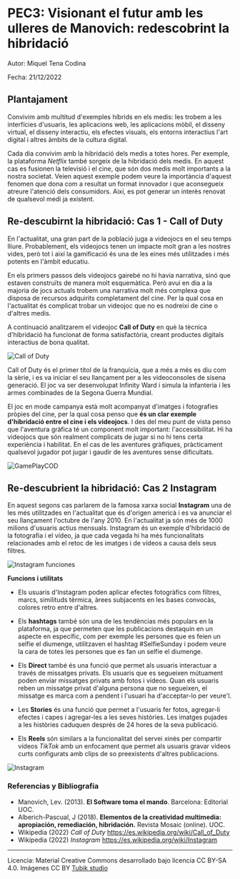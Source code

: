 # PEC3: Visionant el futur amb les ulleres de Manovich: redescobrint la hibridació 


Autor: Miquel Tena Codina


Fecha: 21/12/2022


## Plantajament

Convivim amb multitud d'exemples híbrids en els medis: les trobem a les interfícies d'usuaris, les aplicacions web, les aplicacions mòbil, el disseny virtual, el disseny interactiu, els efectes visuals, els entorns interactius l'art digital i altres àmbits de la cultura digital.

Cada dia convivim amb la hibridació dels medis a totes hores. Per exemple, la plataforma *Netflix* també sorgeix de la hibridació dels medis. En aquest cas es fusionen la televisió i el cine, que són dos medis molt importants a la nostra societat. Veien aquest exemple podem veure la importància d'aquest fenomen que dona com a resultat un format innovador i que aconsegueix atreure l'atenció dels consumidors. Així, es pot generar un interès renovat de qualsevol medi ja existent.


## Re-descubirnt la hibridació: Cas 1 -  Call of Duty

En l'actualitat, una gran part de la població juga a videojocs en el seu temps lliure. Probablement, els videojocs tenen un impacte molt gran a les nostres vides, però tot i així la gamificació és una de les eines més utilitzades i més potents en l'àmbit educatiu.

En els primers passos dels videojocs gairebé no hi havia narrativa, sinó que estaven construïts de manera molt esquemàtica.
Però avui en dia a la majoria de jocs actuals trobem una narrativa molt més complexa que disposa de recursos adquirits completament del cine. Per la qual cosa en l'actualitat és complicat trobar un videojoc que no es nodreixi de cine o d'altres medis. 

A continuació analitzarem el videojoc **Call of Duty** en què la tècnica d'hibridació ha funcionat de forma satisfactòria, creant productes digitals interactius de bona qualitat.

![Call of Duty](https://1.bp.blogspot.com/-p3yM0yN6XfY/XEDWf4dfTYI/AAAAAAAAEgc/f_0LiaDw8Lgs6LF9-VRthKA1_YVXe_d9gCLcBGAs/s1600/Call-of-Duty-Feature-Image.jpg) 

Call of Duty és el primer títol de la franquícia, que a més a més es diu com la sèrie, i es va iniciar el seu llançament per a les videoconsoles de sisena generació. El joc va ser desenvolupat Infinity Ward i simula la infanteria i les armes combinades de la Segona Guerra Mundial.

El joc en mode campanya està molt acompanyat d'imatges i fotografies pròpies del cine, per la qual cosa penso que **és un clar exemple d'hibridació entre el cine i els videojocs**. I des del meu punt de vista penso que l'aventura gràfica té un component molt important: l'accessibilitat. Hi ha videojocs que són realment complicats de jugar si no hi tens certa experiència i habilitat. En el cas de les aventures gràfiques, pràcticament qualsevol jugador pot jugar i gaudir de les aventures sense dificultats.

![GamePlayCOD](https://3.bp.blogspot.com/-S3v5hKF-9C4/V0g-Ai8RBnI/AAAAAAAAHqg/IgifsnxutHsO213dsn485D_DHoNTirLZgCLcB/s1600/call_of_duty_image4.jpg)


## Re-descubrient la hibridació: Cas 2 Instagram

En aquest segons cas parlarem de la famosa xarxa social **Instagram** una de les més utilitzades en l'actualitat que és d'origen americà i es va anunciar el seu llançament l'octubre de l'any 2010. En l'actualitat ja són més de 1000 milions d'usuaris actius mensuals.
Instagram és un exemple d'hibridació de la fotografia i el vídeo, ja que cada vegada hi ha més funcionalitats relacionades amb el retoc de les imatges i de vídeos a causa dels seus filtres.

![Instagram funciones](https://www.androidsis.com/wp-content/uploads/2020/11/Instagram-opciones.jpg)

**Funcions i utilitats**

- Els usuaris d'Instagram poden aplicar efectes fotogràfics com filtres, marcs, similituds tèrmica, àrees subjacents en les bases convocàs, colores retro entre d'altres. 

- Els **hashtags** també són una de les tendèncias més populars en la plataforma, ja que permeten que les publicacions destaquin en un aspecte en específic, com per exemple les persones que es feien un selfie el diumenge, utilitzaven el hashtag #SelfieSunday i podem veure la cara de totes les persones que es fan un selfie el diumenge.

- Els **Direct** també és una funció que permet als usuaris interactuar a través de missatges privats. Els usuaris que es segueixen mútuament poden enviar missatges privats amb fotos i vídeos. Quan els usuaris reben un missatge privat d'alguna persona que no segueixen, el missatge es marca com a pendent i l'usuari ha d'acceptar-lo per veure'l.

- Les **Stories** és una funció que permet a l'usuaris fer fotos, agregar-li efectes i capes i agregar-les a les seves històries. Les imatges pujades a les històries caduquen després de 24 hores de la seva publicació.

-  Els **Reels** són similars a la funcionalitat del servei xinès per compartir vídeos *TikTok* amb un enfocament que permet als usuaris gravar vídeos curts configurats amb clips de so preexistents d'altres publicacions.

![Instagram](https://s3.amazonaws.com/elperiodico.com.gt/wp-content/uploads/2020/03/24145338/instagram.jpg)



### Referencias y Bibliografía

* Manovich, Lev. (2013). **El Software toma el mando**. Barcelona: Editorial UOC. 
* Alberich-Pascual, J (2018). **Elementos de la creatividad multimedia: apropiación, remediación, hibridación.** Revista Mosaic (online). UOC.
* Wikipedia (2022) *Call of Duty* https://es.wikipedia.org/wiki/Call_of_Duty
* Wikipedia (2022) *Instagram* https://es.wikipedia.org/wiki/Instagram



----

Licencia: Material Creative Commons desarrollado bajo licencia CC BY-SA 4.0. Imágenes CC BY [Tubik studio](https://blog.tubikstudio.com/how-to-create-original-flat-illustrations-designers-tips/) 
